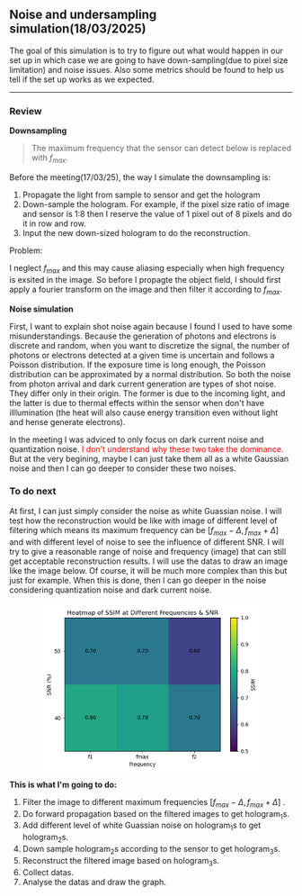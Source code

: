 <head>
  <script async src="https://polyfill.io/v3/polyfill.min.js?features=es6"></script>
  <script async src="https://cdn.jsdelivr.net/npm/mathjax@3/es5/tex-mml-chtml.js"></script>
  <script>
    window.MathJax = {
      tex: {
        inlineMath: [['$', '$']],
        displayMath: [['\\[', '\\]'], ['$$', '$$']],
        processEscapes: true  // 允许 `$...$` 解析
      },
      svg: {
        scale: 1.2
      }
    };

    document.addEventListener("DOMContentLoaded", function() {
      MathJax.typesetPromise();
    });
  </script>
</head>

## Noise and undersampling simulation(18/03/2025)

The goal of this simulation is to try to figure out what would happen in our set up in which case we are going to have down-sampling(due to pixel size limitation) and noise issues. Also some metrics should be found to help us tell if the set up works as we expected.

---

### Review

**Downsampling**

> The maximum frequency that the sensor can detect below is replaced with $f_{max}$.
   
   Before the meeting(17/03/25), the way I simulate the downsampling is:

   1. Propagate the light from sample to sensor and get the hologram
   2. Down-sample the hologram. For example, if the pixel size ratio of image and sensor is 1:8 then I reserve the value of 1 pixel out of 8 pixels and do it in row and row. 
   3. Input the new down-sized hologram to do the reconstruction.
   
   Problem:

   I neglect $f_{max}$ and this may cause aliasing especially when high frequency is exsited in the image. So before I propagte the object field, I should first apply a fourier transform on the image and then filter it according to $f_{max}$. 



**Noise simulation**
   
First, I want to explain shot noise again because I found I used to have some misunderstandings. Because the generation of photons and electrons is discrete and random, when you want to discretize the signal, the number of photons or electrons detected at a given time is uncertain and follows a Poisson distribution. If the exposure time is long enough, the Poisson distribution can be approximated by a normal distribution. So both the noise from photon arrival and dark current generation are types of shot noise. They differ only in their origin. The former is due to the incoming light, and the latter is due to thermal effects within the sensor when don't have illlumination (the heat will also cause energy transition even without light and hense generate electrons).

In the meeting I was adviced to only focus on dark current noise and quantization noise. <span style="color:red;">I don't understand why these two take the dominance.</span> But at the very begining, maybe I can just take them all as a white Gaussian noise and then I can go deeper to consider these two noises.


### To do next

At first, I can just simply consider the noise as white Guassian noise. I will test how the reconstruction would be like with image of different level of filtering which means its maximum frequency can be $[f_{max}-\Delta,f_{max}+\Delta]$ and with different level of noise to see the influence of different SNR. I will try to give a reasonable range of noise and frequency (image) that can still get acceptable reconstruction results. I will use the datas to draw an image like the image below. Of course, it will be much more complex than this but just for example. When this is done, then I can go deeper in the noise considering quantization noise and dark current noise.


<div align="center">
    <figure>
        <img src="./under_sampling_pic/heatmap.png" width="400">
    </figure>
</div>

**This is what I'm going to do:**
1. Filter the image to different maximum frequencies $[f_{max}-\Delta,f_{max}+\Delta]$ .
2. Do forward propagation based on the filtered images to get $\text{hologram}_1\text{s}$.
3. Add different level of white Guassian noise on $\text{hologram}_1\text{s}$ to get $\text{hologram}_2\text{s}$.
4. Down sample $\text{hologram}_2\text{s}$ according to the sensor to get $\text{hologram}_3\text{s}$.
5. Reconstruct the filtered image based on $\text{hologram}_3\text{s}$.
6. Collect datas.
7. Analyse the datas and draw the graph.
   


